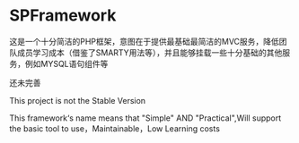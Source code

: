 SPFramework
============

这是一个十分简洁的PHP框架，意图在于提供最基础最简洁的MVC服务，降低团队成员学习成本（借鉴了SMARTY用法等），并且能够挂载一些十分基础的其他服务，例如MYSQL语句组件等

还未完善

This project is not the Stable Version

This framework‘s name means that "Simple" AND "Practical",Will support the basic tool to use，Maintainable，Low Learning costs

